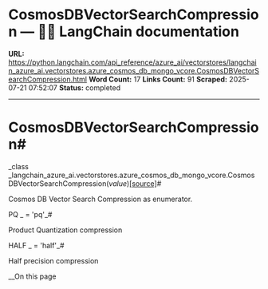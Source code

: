 # CosmosDBVectorSearchCompression — 🦜🔗 LangChain  documentation

**URL:** https://python.langchain.com/api_reference/azure_ai/vectorstores/langchain_azure_ai.vectorstores.azure_cosmos_db_mongo_vcore.CosmosDBVectorSearchCompression.html
**Word Count:** 17
**Links Count:** 91
**Scraped:** 2025-07-21 07:52:07
**Status:** completed

---

# CosmosDBVectorSearchCompression\#

_class _langchain\_azure\_ai.vectorstores.azure\_cosmos\_db\_mongo\_vcore.CosmosDBVectorSearchCompression\(_value_\)[\[source\]](https://python.langchain.com/api_reference/_modules/langchain_azure_ai/vectorstores/azure_cosmos_db_mongo_vcore.html#CosmosDBVectorSearchCompression)\#     

Cosmos DB Vector Search Compression as enumerator.

PQ _ = 'pq'_\#     

Product Quantization compression

HALF _ = 'half'_\#     

Half precision compression

__On this page